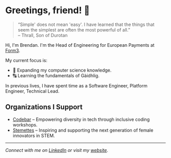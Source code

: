 # Greetings, friend! 👋

> “Simple' does not mean 'easy'. I have learned that the things that seem the simplest are often the most powerful of all.”  
> – Thrall, Son of Durotan

Hi, I'm Brendan. I'm the Head of Engineering for European Payments at [Form3](https://form3.tech).

My current focus is:
- 📡 Expanding my computer science knowledge.
- 🔠 Learning the fundamentals of Gàidhlig.

In previous lives, I have spent time as a Software Engineer, Platform Engineer, Technical Lead.

## Organizations I Support

- [Codebar](https://codebar.io) – Empowering diversity in tech through inclusive coding workshops.
- [Stemettes](https://stemettes.org) – Inspiring and supporting the next generation of female innovators in STEM.

---

*Connect with me on [LinkedIn](https://www.linkedin.com/in/yourprofile/) or visit my [website](https://devenney.io).*